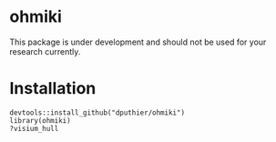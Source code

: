 # ohmiki

This package is under development and should not be used for your research currently.

# Installation

```
devtools::install_github("dputhier/ohmiki")
library(ohmiki)
?visium_hull
```
